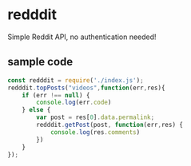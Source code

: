# redddit
Simple Reddit API, no authentication needed!

## sample code

```js
const redddit = require('./index.js');
redddit.topPosts("videos",function(err,res){
	if (err !== null) {
		console.log(err.code)
	} else {
		var post = res[0].data.permalink;
		redddit.getPost(post, function(err,res) {
			console.log(res.comments)
		})
	}
});
```